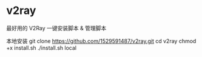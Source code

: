# v2ray
最好用的 V2Ray 一键安装脚本 &amp; 管理脚本

本地安装
git clone https://github.com/1529591487/v2ray.git
cd v2ray
chmod +x install.sh
./install.sh local
